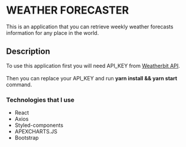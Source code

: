 # WEATHER FORECASTER

This is an application that you can retrieve weekly weather forecasts information for any place in the world.

## Description

To use this application first you will need API_KEY from [Weatherbit API](https://www.weatherbit.io/).
<br/>
<br/>
Then you can replace your API_KEY and run **yarn install && yarn start** command.

### Technologies that I use

* React
* Axios
* Styled-components
* APEXCHARTS.JS
* Bootstrap



